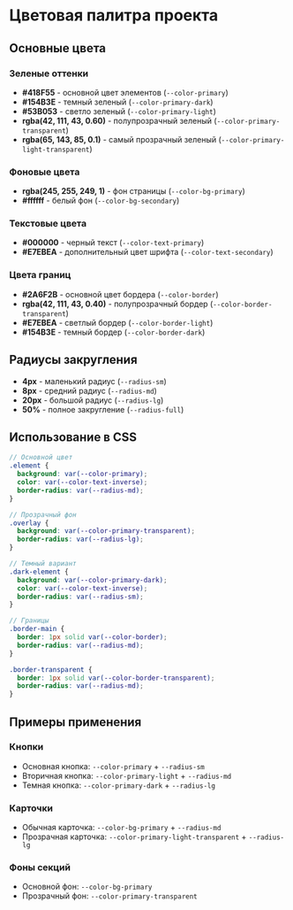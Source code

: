# Цветовая палитра проекта

## Основные цвета

### Зеленые оттенки
- **#418F55** - основной цвет элементов (`--color-primary`)
- **#154B3E** - темный зеленый (`--color-primary-dark`)
- **#53B053** - светло зеленый (`--color-primary-light`)
- **rgba(42, 111, 43, 0.60)** - полупрозрачный зеленый (`--color-primary-transparent`)
- **rgba(65, 143, 85, 0.1)** - самый прозрачный зеленый (`--color-primary-light-transparent`)

### Фоновые цвета
- **rgba(245, 255, 249, 1)** - фон страницы (`--color-bg-primary`)
- **#ffffff** - белый фон (`--color-bg-secondary`)

### Текстовые цвета
- **#000000** - черный текст (`--color-text-primary`)
- **#E7EBEA** - дополнительный цвет шрифта (`--color-text-secondary`)

### Цвета границ
- **#2A6F2B** - основной цвет бордера (`--color-border`)
- **rgba(42, 111, 43, 0.40)** - полупрозрачный бордер (`--color-border-transparent`)
- **#E7EBEA** - светлый бордер (`--color-border-light`)
- **#154B3E** - темный бордер (`--color-border-dark`)

## Радиусы закругления

- **4px** - маленький радиус (`--radius-sm`)
- **8px** - средний радиус (`--radius-md`)
- **20px** - большой радиус (`--radius-lg`)
- **50%** - полное закругление (`--radius-full`)

## Использование в CSS

```scss
// Основной цвет
.element {
  background: var(--color-primary);
  color: var(--color-text-inverse);
  border-radius: var(--radius-md);
}

// Прозрачный фон
.overlay {
  background: var(--color-primary-transparent);
  border-radius: var(--radius-lg);
}

// Темный вариант
.dark-element {
  background: var(--color-primary-dark);
  color: var(--color-text-inverse);
  border-radius: var(--radius-sm);
}

// Границы
.border-main {
  border: 1px solid var(--color-border);
  border-radius: var(--radius-md);
}

.border-transparent {
  border: 1px solid var(--color-border-transparent);
  border-radius: var(--radius-md);
}
```

## Примеры применения

### Кнопки
- Основная кнопка: `--color-primary` + `--radius-sm`
- Вторичная кнопка: `--color-primary-light` + `--radius-md`
- Темная кнопка: `--color-primary-dark` + `--radius-lg`

### Карточки
- Обычная карточка: `--color-bg-primary` + `--radius-md`
- Прозрачная карточка: `--color-primary-light-transparent` + `--radius-lg`

### Фоны секций
- Основной фон: `--color-bg-primary`
- Прозрачный фон: `--color-primary-transparent`
